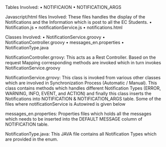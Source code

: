 Tables Involved:
•	NOTIFICAION
•	NOTIFICATION_ARGS

Javascript/html files Involved:
These files handles the display of the Notifications and the Information which is post to all the EC Students.
•	Notification.js
•	notificationService.js
•	notifications.html

Classes Involved:
•	NotificationService.groovy
•	NotificationController.groovy
•	messages_en.properties
•	NotificationType.java

NotificationController.grrovy:
This acts as a Rest Controller. Based on the request Mapping corresponding methods are invoked which in turn invokes NotificationService.groovy

NotificationService.grrovy:
This class is invoked from various other classes which are involved in Synchronization Process (Automatic / Manual).
This class contains methods which handles different Notification Types (ERROR, WARNING, INFO, EVENT, and ACTION) and finally this class inserts the Notifications into NOTIFICATION & NOTIFICATION_ARGS table.
Some of the files where notificationService is Autowired is given below

messages_en.properties:
Properties files which holds all the messages which needs to be inserted into the DEFAULT MESSAGE column of NOTIFICATION table.

NotificationType.java:
This JAVA file contains all Notification Types which are provided in the enum.

